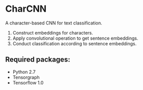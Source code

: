 # CharCNN

A character-based CNN for text classification.

1. Construct embeddings for characters.
2. Apply convolutional operation to get sentence embeddings.
3. Conduct classification according to sentence embeddings.

## Required packages:
* Python 2.7
* Tensorgraph 
* Tensorflow 1.0

